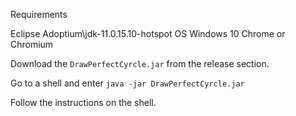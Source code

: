 Requirements

Eclipse Adoptium\jdk-11.0.15.10-hotspot
OS Windows 10
Chrome or Chromium

Download the `DrawPerfectCyrcle.jar` from the release section.

Go to a shell and enter `java -jar DrawPerfectCyrcle.jar`

Follow the instructions on the shell.